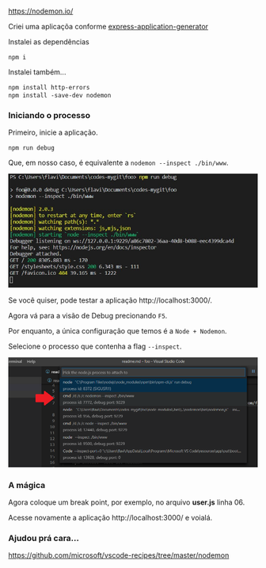 #


https://nodemon.io/


Criei uma aplicaçõa conforme [express-application-generator](https://github.com/flaviomicheletti/express-application-generator/tree/master)

Instalei as dependências

    npm i

Instalei também...

    npm install http-errors
    npm install -save-dev nodemon


### Iniciando o processo

Primeiro, inicie a aplicação.

    npm run debug

Que, em nosso caso, é equivalente a `nodemon --inspect ./bin/www`.

![](nodemon-npm-run-debug.jpg)

Se você quiser, pode testar a aplicação http://localhost:3000/.

Agora vá para a visão de Debug precionando `F5`.

Por enquanto, a única configuração que temos é a `Node + Nodemon`.

Selecione o processo que contenha a flag `--inspect`.

![](nodemon-vscode-debug.png)


### A mágica

Agora coloque um break point, por exemplo, no arquivo __user.js__ linha 06.

Acesse novamente a aplicação  http://localhost:3000/ e voialá.


### Ajudou prá cara...

https://github.com/microsoft/vscode-recipes/tree/master/nodemon